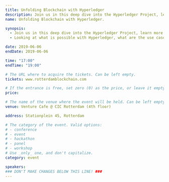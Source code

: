 ```yaml
---
title: Unfolding Blockchain with Hyperledger
description: Join us in this deep dive into the Hyperledger Project, learn more about how different blockchains are being implemented, and how they will disrupt business as we know it.
name: Unfolding Blockchain with Hyperledger.

synopsis:
  - Join us in this deep dive into the Hyperledger Project, learn more about how different blockchains are being implemented, and how they will disrupt business as we know it.
  - Looking at what is possible with Hyperledger, what are the use cases that add value to our societies? Where are we after a couple of years of trials and pilots? How can Blockchain be implemented beyond the hype?

date: 2019-06-06
endDate: 2019-06-06

time: "17:00"
endTime: "19:00"

# The URL where to acquire the tickets. Can be left empty.
tickets: www.rotterdamblockchain.com

# If the entrance is free, set zero (0) as the price, or leave it empty.
price:

# The name of the venue where the event will be held. Can be left empty.
venue: Venture Cafe @ CIC Rotterdam (4th floor)

address: Stationplein 45, Rotterdam

# The category of the event. Valid options:
# - conference
# - event
# - hackathon
# - panel
# - workshop
# Use _only_ one, and don't capitalize.
category: event

speakers:
### DON'T MAKE CHANGES BELOW THIS LINE! ###
---
```


<!-- ### DON'T MAKE CHANGES BELOW THIS LINE! ### -->

<Event-Content/>
